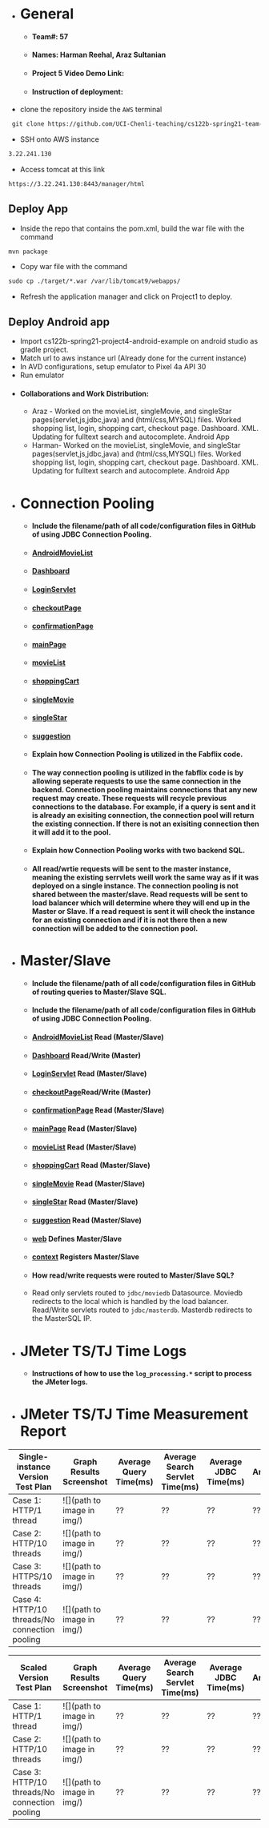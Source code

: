 - # General
    - #### Team#: 57
    
    - #### Names: Harman Reehal, Araz Sultanian
    
    - #### Project 5 Video Demo Link:

    - #### Instruction of deployment:
* clone the repository inside the `AWS` terminal

```html
 git clone https://github.com/UCI-Chenli-teaching/cs122b-spring21-team-57.git
```

* SSH onto AWS instance

```html
3.22.241.130
```
* Access tomcat at this link
```html
https://3.22.241.130:8443/manager/html
```
## Deploy App
* Inside the repo that contains the pom.xml, build the war file with the command
```html
mvn package
```
* Copy war file with the command
```html
sudo cp ./target/*.war /var/lib/tomcat9/webapps/
```
* Refresh the application manager and click on Project1 to deploy.

## Deploy Android app
* Import cs122b-spring21-project4-android-example on android studio as gradle project.
* Match url to aws instance url (Already done for the current instance)
* In AVD configurations, setup emulator to Pixel 4a API 30
* Run emulator

 - #### Collaborations and Work Distribution:
     * Araz - Worked on the movieList, singleMovie, and singleStar pages(servlet,js,jdbc,java) and (html/css,MYSQL) files.  Worked shopping list, login, shopping cart, checkout page. Dashboard. XML. Updating for fulltext search and autocomplete. Android App
     * Harman- Worked on the movieList, singleMovie, and singleStar pages(servlet,js,jdbc,java) and (html/css,MYSQL) files. Worked shopping list, login, shopping cart, checkout page. Dashboard. XML. Updating for fulltext search and autocomplete. Android App


- # Connection Pooling
    - #### Include the filename/path of all code/configuration files in GitHub of using JDBC Connection Pooling.
    - #### [AndroidMovieList](https://github.com/UCI-Chenli-teaching/cs122b-spring21-team-57/blob/main/Fabflix/Project1/src/main/java/AndroidMovieList.java)
    - #### [Dashboard](https://github.com/UCI-Chenli-teaching/cs122b-spring21-team-57/blob/main/Fabflix/Project1/src/main/java/Dashboard.java)
    - #### [LoginServlet](https://github.com/UCI-Chenli-teaching/cs122b-spring21-team-57/blob/main/Fabflix/Project1/src/main/java/LoginServlet.java)
    - #### [checkoutPage](https://github.com/UCI-Chenli-teaching/cs122b-spring21-team-57/blob/main/Fabflix/Project1/src/main/java/checkoutPage.java)
    - #### [confirmationPage](https://github.com/UCI-Chenli-teaching/cs122b-spring21-team-57/blob/main/Fabflix/Project1/src/main/java/confirmationPage.java)
    - #### [mainPage](https://github.com/UCI-Chenli-teaching/cs122b-spring21-team-57/blob/main/Fabflix/Project1/src/main/java/mainPage.java)
    - #### [movieList](https://github.com/UCI-Chenli-teaching/cs122b-spring21-team-57/blob/main/Fabflix/Project1/src/main/java/movieList.java)
    - #### [shoppingCart](https://github.com/UCI-Chenli-teaching/cs122b-spring21-team-57/blob/main/Fabflix/Project1/src/main/java/shoppingCart.java)
    - #### [singleMovie](https://github.com/UCI-Chenli-teaching/cs122b-spring21-team-57/blob/main/Fabflix/Project1/src/main/java/singleMovie.java)
    - #### [singleStar](https://github.com/UCI-Chenli-teaching/cs122b-spring21-team-57/blob/main/Fabflix/Project1/src/main/java/singleStar.java)
    - #### [suggestion](https://github.com/UCI-Chenli-teaching/cs122b-spring21-team-57/blob/main/Fabflix/Project1/src/main/java/suggestion.java)
    
    - #### Explain how Connection Pooling is utilized in the Fabflix code.
    - #### The way connection pooling is utilized in the fabflix code is by allowing seperate requests to use the same connection in the backend. Connection pooling maintains connections that any new request may create. These requests will recycle previous connections to the database. For example, if a query is sent and it is already an exisiting connection, the connection pool will return the existing connection. If there is not an exisiting connection then it will add it to the pool.
    
    - #### Explain how Connection Pooling works with two backend SQL.
    - #### All read/wrtie requests will be sent to the master instance, meaning the existing serrvlets weill work the same way as if it was deployed on a single instance. The connection pooling is not shared between the master/slave. Read requests will be sent to load balancer which will determine where they will end up in the Master or Slave. If a read request is sent it will check the instance for an existing connection and if it is not there then a new connection will be added to the connection pool.
    

- # Master/Slave
    - #### Include the filename/path of all code/configuration files in GitHub of routing queries to Master/Slave SQL.
    - #### Include the filename/path of all code/configuration files in GitHub of using JDBC Connection Pooling.
    - #### [AndroidMovieList](https://github.com/UCI-Chenli-teaching/cs122b-spring21-team-57/blob/main/Fabflix/Project1/src/main/java/AndroidMovieList.java) Read (Master/Slave)
    - #### [Dashboard](https://github.com/UCI-Chenli-teaching/cs122b-spring21-team-57/blob/main/Fabflix/Project1/src/main/java/Dashboard.java)  Read/Write (Master)
    - #### [LoginServlet](https://github.com/UCI-Chenli-teaching/cs122b-spring21-team-57/blob/main/Fabflix/Project1/src/main/java/LoginServlet.java) Read (Master/Slave)
    - #### [checkoutPage](https://github.com/UCI-Chenli-teaching/cs122b-spring21-team-57/blob/main/Fabflix/Project1/src/main/java/checkoutPage.java)Read/Write (Master)
    - #### [confirmationPage](https://github.com/UCI-Chenli-teaching/cs122b-spring21-team-57/blob/main/Fabflix/Project1/src/main/java/confirmationPage.java) Read (Master/Slave)
    - #### [mainPage](https://github.com/UCI-Chenli-teaching/cs122b-spring21-team-57/blob/main/Fabflix/Project1/src/main/java/mainPage.java) Read (Master/Slave)
    - #### [movieList](https://github.com/UCI-Chenli-teaching/cs122b-spring21-team-57/blob/main/Fabflix/Project1/src/main/java/movieList.java) Read (Master/Slave)
    - #### [shoppingCart](https://github.com/UCI-Chenli-teaching/cs122b-spring21-team-57/blob/main/Fabflix/Project1/src/main/java/shoppingCart.java) Read (Master/Slave)
    - #### [singleMovie](https://github.com/UCI-Chenli-teaching/cs122b-spring21-team-57/blob/main/Fabflix/Project1/src/main/java/singleMovie.java) Read (Master/Slave)
    - #### [singleStar](https://github.com/UCI-Chenli-teaching/cs122b-spring21-team-57/blob/main/Fabflix/Project1/src/main/java/singleStar.java) Read (Master/Slave)
    - #### [suggestion](https://github.com/UCI-Chenli-teaching/cs122b-spring21-team-57/blob/main/Fabflix/Project1/src/main/java/suggestion.java) Read (Master/Slave)
    - #### [web](https://github.com/UCI-Chenli-teaching/cs122b-spring21-team-57/blob/main/Fabflix/Project1/web/WEB-INF/web.xml) Defines Master/Slave
    - #### [context](https://github.com/UCI-Chenli-teaching/cs122b-spring21-team-57/blob/main/Fabflix/Project1/web/META-INF/context.xml) Registers Master/Slave

    - #### How read/write requests were routed to Master/Slave SQL?
    - Read only servlets routed to `jdbc/moviedb` Datasource. Moviedb redirects to the local which is handled by the load balancer. Read/Write servlets routed to `jdbc/masterdb`. Masterdb redirects to the MasterSQL IP.
    

- # JMeter TS/TJ Time Logs
    - #### Instructions of how to use the `log_processing.*` script to process the JMeter logs.


- # JMeter TS/TJ Time Measurement Report

| **Single-instance Version Test Plan**          | **Graph Results Screenshot** | **Average Query Time(ms)** | **Average Search Servlet Time(ms)** | **Average JDBC Time(ms)** | **Analysis** |
|------------------------------------------------|------------------------------|----------------------------|-------------------------------------|---------------------------|--------------|
| Case 1: HTTP/1 thread                          | ![](path to image in img/)   | ??                         | ??                                  | ??                        | ??           |
| Case 2: HTTP/10 threads                        | ![](path to image in img/)   | ??                         | ??                                  | ??                        | ??           |
| Case 3: HTTPS/10 threads                       | ![](path to image in img/)   | ??                         | ??                                  | ??                        | ??           |
| Case 4: HTTP/10 threads/No connection pooling  | ![](path to image in img/)   | ??                         | ??                                  | ??                        | ??           |

| **Scaled Version Test Plan**                   | **Graph Results Screenshot** | **Average Query Time(ms)** | **Average Search Servlet Time(ms)** | **Average JDBC Time(ms)** | **Analysis** |
|------------------------------------------------|------------------------------|----------------------------|-------------------------------------|---------------------------|--------------|
| Case 1: HTTP/1 thread                          | ![](path to image in img/)   | ??                         | ??                                  | ??                        | ??           |
| Case 2: HTTP/10 threads                        | ![](path to image in img/)   | ??                         | ??                                  | ??                        | ??           |
| Case 3: HTTP/10 threads/No connection pooling  | ![](path to image in img/)   | ??                         | ??                                  | ??                        | ??           |
